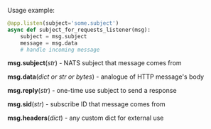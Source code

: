 Usage example:

```python
@app.listen(subject='some.subject')
async def subject_for_requests_listener(msg):
    subject = msg.subject
    message = msg.data
    # handle incoming message
```

**msg.subject**(*str*) - NATS subject that message comes from

**msg.data**(*dict or str or bytes*) - analogue of HTTP message's body

**msg.reply**(*str*) - one-time use subject to send a response

**msg.sid**(*str*) - subscribe ID that message comes from

**msg.headers**(*dict*) - any custom dict for external use
